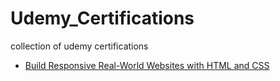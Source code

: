 # Udemy_Certifications
collection of udemy certifications


- [Build Responsive Real-World Websites with HTML and CSS](./html-css-js-cert.pdf.pdf)
